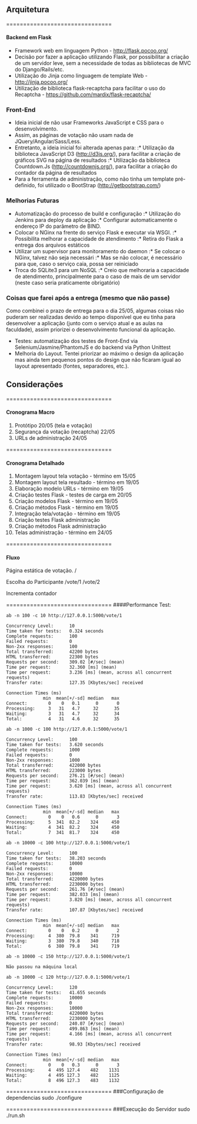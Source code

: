 ## Arquitetura

===============================
#### Backend em Flask
* Framework web em linguagem Python - http://flask.pocoo.org/
* Decisão por fazer a aplicação utilizando Flask, por possibilitar a criação de um servidor leve, sem a necessidade de todas as bibliotecas de MVC do Django/Rails/etc.
* Utilização do Jinja como linguagem de template Web - http://jinja.pocoo.org/
* Utilização de biblioteca flask-recaptcha para facilitar o uso do Recaptcha - https://github.com/mardix/flask-recaptcha/

### Front-End
* Ideia inicial de não usar Frameworks JavaScript e CSS para o desenvolvimento.
* Assim, as páginas de votação não usam nada de JQuery/Angular/Sass/Less.
* Entretanto, a ideia inicial foi alterada apenas para:
:* Utilização da biblioteca JavaScript D3 (http://d3js.org/), para facilitar a criação de gráficos SVG na página de resultados
:* Utilização da biblioteca Countdown.Js (http://countdownjs.org/), para facilitar a criação do contador da página de resultados
* Para a ferramenta de administração, como não tinha um template pré-definido, foi utilizado o BootStrap (http://getbootstrap.com/)

### Melhorias Futuras
* Automatização do processo de build e configuração
:* Utilização do Jenkins para deploy da aplicação
:* Configurar automaticamente o endereço IP do parâmetro de BIND.
* Colocar o NGinx na frente do serviço Flask e executar via WSGI.
:* Possibilita melhorar a capacidade de atendimento
:* Retira do Flask a entrega dos arquivos estáticos
* Utilizar um supervisor para monitoramento do daemon
:* Se colocar o NGinx, talvez não seja necessári
:* Mas se não colocar, é necessário para que, caso o serviço caia, possa ser reiniciado
* Troca do SQLite3 para um NoSQL
:* Creio que melhoraria a capacidade de atendimento, principalmente para o caso de mais de um servidor (neste caso seria praticamente obrigatório)

### Coisas que farei após a entrega (mesmo que não passe)
Como combinei o prazo de entrega para o dia 25/05, algumas coisas não puderam ser realizadas devido ao tempo disponível que eu tinha para desenvolver a aplicação (junto com o serviço atual e as aulas na faculdade), assim priorizei o desenvolvimento funcional da aplicação.
* Testes: automatização dos testes de Front-End via Selenium/Jasmine/PhantomJS e do backend via Python Unittest 
* Melhoria do Layout. Tentei priorizar ao máximo o design da aplicação mas ainda tem pequenos pontos do design que não ficaram igual ao layout apresentado (fontes, separadores, etc.).

## Considerações

===============================
#### Cronograma Macro
1. Protótipo 20/05 (tela e votação)
2. Segurança da votação (recaptcha) 22/05
3. URLs de administração 24/05

===============================
#### Cronograma Detalhado
1. Montagem layout tela votação - término em 15/05
2. Montagem layout tela resultado - término em 19/05
3. Elaboração modelo URLs - término em 19/05
4. Criação testes Flask - testes de carga em 20/05
5. Criação modelos Flask - término em 19/05
6. Criação métodos Flask - término em 19/05
7. Integração tela/votação - término em 19/05
8. Criação testes Flask administração
9. Criação métodos Flask administração
10. Telas administração - término em 24/05

===============================
#### Fluxo

Página estática de votação.
/

Escolha do Participante
/vote/1
/vote/2

Incrementa contador


===============================
####Performance Test:

```
ab -n 100 -c 10 http://127.0.0.1:5000/vote/1

Concurrency Level:      10
Time taken for tests:   0.324 seconds
Complete requests:      100
Failed requests:        0
Non-2xx responses:      100
Total transferred:      42200 bytes
HTML transferred:       22300 bytes
Requests per second:    309.02 [#/sec] (mean)
Time per request:       32.360 [ms] (mean)
Time per request:       3.236 [ms] (mean, across all concurrent requests)
Transfer rate:          127.35 [Kbytes/sec] received

Connection Times (ms)
              min  mean[+/-sd] median   max
Connect:        0    0   0.1      0       0
Processing:     3   31   4.7     32      35
Waiting:        3   31   4.7     32      34
Total:          4   31   4.6     32      35
```

```
ab -n 1000 -c 100 http://127.0.0.1:5000/vote/1

Concurrency Level:      100
Time taken for tests:   3.620 seconds
Complete requests:      1000
Failed requests:        0
Non-2xx responses:      1000
Total transferred:      422000 bytes
HTML transferred:       223000 bytes
Requests per second:    276.21 [#/sec] (mean)
Time per request:       362.039 [ms] (mean)
Time per request:       3.620 [ms] (mean, across all concurrent requests)
Transfer rate:          113.83 [Kbytes/sec] received

Connection Times (ms)
              min  mean[+/-sd] median   max
Connect:        0    0   0.6      0       3
Processing:     5  341  82.2    324     450
Waiting:        4  341  82.2    324     450
Total:          7  341  81.7    324     450
```

```
ab -n 10000 -c 100 http://127.0.0.1:5000/vote/1

Concurrency Level:      100
Time taken for tests:   38.203 seconds
Complete requests:      10000
Failed requests:        0
Non-2xx responses:      10000
Total transferred:      4220000 bytes
HTML transferred:       2230000 bytes
Requests per second:    261.76 [#/sec] (mean)
Time per request:       382.033 [ms] (mean)
Time per request:       3.820 [ms] (mean, across all concurrent requests)
Transfer rate:          107.87 [Kbytes/sec] received

Connection Times (ms)
              min  mean[+/-sd] median   max
Connect:        0    0   0.2      0       2
Processing:     4  380  79.8    341     719
Waiting:        3  380  79.8    340     718
Total:          6  380  79.8    341     719
```

```
ab -n 10000 -c 150 http://127.0.0.1:5000/vote/1

Não passou na máquina local
```

```
ab -n 10000 -c 120 http://127.0.0.1:5000/vote/1

Concurrency Level:      120
Time taken for tests:   41.655 seconds
Complete requests:      10000
Failed requests:        0
Non-2xx responses:      10000
Total transferred:      4220000 bytes
HTML transferred:       2230000 bytes
Requests per second:    240.07 [#/sec] (mean)
Time per request:       499.863 [ms] (mean)
Time per request:       4.166 [ms] (mean, across all concurrent requests)
Transfer rate:          98.93 [Kbytes/sec] received

Connection Times (ms)
              min  mean[+/-sd] median   max
Connect:        0    0   0.3      0       3
Processing:     4  495 127.4    482    1131
Waiting:        4  495 127.3    482    1125
Total:          8  496 127.3    483    1132
```

===============================
###Configuração de dependencias
sudo ./configure

===============================
###Execução do Servidor
sudo ./run.sh


